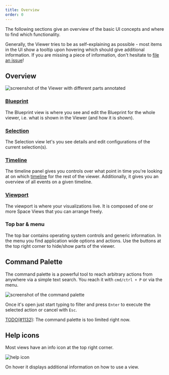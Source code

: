 ```yaml
---
title: Overview
order: 0
---
```

The following sections give an overview of the basic UI concepts and where to find which functionality.

Generally, the Viewer tries to be as self-explaining as possible - most items in the UI show a tooltip upon hovering which should give additional information.
If you are missing a piece of information, don't hesitate to [file an issue](https://github.com/rerun-io/rerun/issues/new/choose)!

Overview
--------------------------
![screenshot of the Viewer with different parts annotated](https://static.rerun.io/a5e708e4bbd2c0b182f7f9103ab42c85e55f8982_viewer-overview.png)

### [Blueprint](blueprint.md)
The Blueprint view is where you see and edit the Blueprint for the whole viewer, i.e. what is shown in the Viewer (and how it is shown).

### [Selection](selection.md)
The Selection view let's you see details and edit configurations of the current selection(s).

### [Timeline](timeline.md)
The timeline panel gives you controls over what point in time you're looking at on which [timeline](../../concepts/timelines.md) for the rest of the viewer.
Additionally, it gives you an overview of all events on a given timeline.

### [Viewport](viewport.md)
The viewport is where your visualizations live. It is composed of one or more Space Views that you can arrange freely.

### Top bar & menu
The top bar contains operating system controls and generic information.
In the menu you find application wide options and actions.
Use the buttons at the top right corner to hide/show parts of the viewer.

Command Palette
----------------------------
The command palette is a powerful tool to reach arbitrary actions from anywhere via a simple text search.
You reach it with `cmd/ctrl + P` or via the menu.

<picture>
  <source media="(max-width: 480px)" srcset="https://static.rerun.io/command-palette/76d89ff6d2b768c718c84462c6e2bdaa54e40e54/480w.png">
  <img src="https://static.rerun.io/command-palette/76d89ff6d2b768c718c84462c6e2bdaa54e40e54/full.png" alt="screenshot of the command palette">
</picture>


Once it's open just start typing to filter and press `Enter` to execute the selected action or cancel with `Esc`.

[TODO(#1132)](https://github.com/rerun-io/rerun/issues/1132): The command palette is too limited right now.

Help icons
----------
Most views have an info icon at the top right corner.

<picture>
  <img src="https://static.rerun.io/help-icon/d6268a4576bad594b0c29cf77881d7f1bb9bb889/full.png" alt="help icon">
</picture>


On hover it displays additional information on how to use a view.

